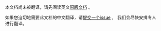 本文档尚未被翻译，请先阅读英文[原版文档](../../../share/README.md) 。

如果您迫切地需要此文档的中文翻译，请[提交一个issue](https://github.com/cloudevents/spec/issues) ，
我们会尽快安排专人进行翻译。